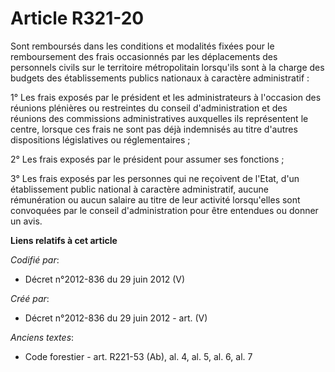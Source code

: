# Article R321-20

Sont remboursés dans les conditions et modalités fixées pour le remboursement des frais occasionnés par les déplacements des
personnels civils sur le territoire métropolitain lorsqu'ils sont à la charge des budgets des établissements publics
nationaux à caractère administratif :

1° Les frais exposés par le président et les administrateurs à l'occasion des réunions plénières ou restreintes du conseil
d'administration et des réunions des commissions administratives auxquelles ils représentent le centre, lorsque ces frais ne
sont pas déjà indemnisés au titre d'autres dispositions législatives ou réglementaires ;

2° Les frais exposés par le président pour assumer ses fonctions ;

3° Les frais exposés par les personnes qui ne reçoivent de l'Etat, d'un établissement public national à caractère
administratif, aucune rémunération ou aucun salaire au titre de leur activité lorsqu'elles sont convoquées par le conseil
d'administration pour être entendues ou donner un avis.

**Liens relatifs à cet article**

_Codifié par_:

  - Décret n°2012-836 du 29 juin 2012 (V)

_Créé par_:

  - Décret n°2012-836 du 29 juin 2012 - art. (V)

_Anciens textes_:

  - Code forestier - art. R221-53 (Ab), al. 4, al. 5, al. 6, al. 7
